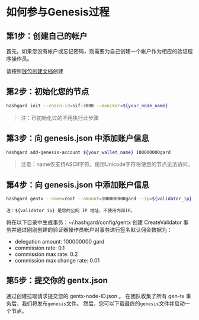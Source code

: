 # 如何参与Genesis过程
## 第1步：创建自己的帐户
首先，如果您没有帐户或忘记密码，则需要为自己创建一个帐户作为相应的验证程序操作员。

请按照[钱包创建文档](https://github.com/hashgard/hashgard/blob/master/docs/zh/hashgardcli/keys/add.md)创建



## 第2步：初始化您的节点

```bash
hashgard init --chain-id=sif-3000 --moniker=${your_node_name}
```

> 注：已初始化过的不用执行此步骤

## 第3步：向 genesis.json 中添加账户信息

```bash
hashgard add-genesis-account ${your_wallet_name} 100000000gard
```

> 注意：name仅支持ASCII字符。使用Unicode字符将使您的节点无法访问。

## 第4步：向 genesis.json 中添加账户信息

```bash
hashgard gentx --name=root --amount=100000000gard --ip=${validator_ip}
```
```
注：${validator_ip} 是您的公网 IP 地址，不使用内部IP。
```

将在以下目录中生成事务：~/.hashgard/config/gentx 创建 CreateValidator 事务并通过刚刚创建的验证器操作员帐户对事务进行签名默认佣金数据为：
- delegation amount: 100000000 gard
- commission rate: 0.1
- commission max rate: 0.2
- commission max change rate: 0.01



## 第5步：提交你的 gentx.json
通过创建拉取请求提交您的 gentx-node-ID.json 。
在团队收集了所有 gen-tx 事务后，我们将发布```genesis```文件。
然后，您可以下载最终的```genesis```文件并启动一个节点。